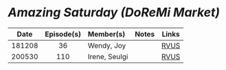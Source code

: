 # _Amazing Saturday (DoReMi Market)_

| **Date** | **Episode(s)** | **Member(s)** | **Notes** |                                     **Links**                                     |
|:--------:|:--------------:|:--------------|:---------:|:---------------------------------------------------------------------------------:|
|  181208  |       36       | Wendy, Joy    |           | [RVUS](https://revelupsubs.com/2018/12/08/eng-181208-wendy-joy-amazing-saturday/) |
|  200530  |      110       | Irene, Seulgi |           |                            [RVUS][200530_amazing_sat]                             |

[200530_amazing_sat]:https://revelupsubs.com/2020/05/30/eng-200530-irene-seulgi-amazing-saturday/
